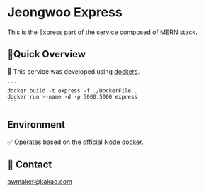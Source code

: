 # Jeongwoo Express

This is the Express part of the service composed of MERN stack.

## 🚀Quick Overview

📌 This service was developed using [dockers](https://www.docker.com/).

    ```
    docker build -t express -f ./DockerFile .
    docker run --name -d -p 5000:5000 express
    ```

## Environment

✅ Operates based on the official [Node docker](https://hub.docker.com/_/node).

## 📩 Contact

awmaker@kakao.com

